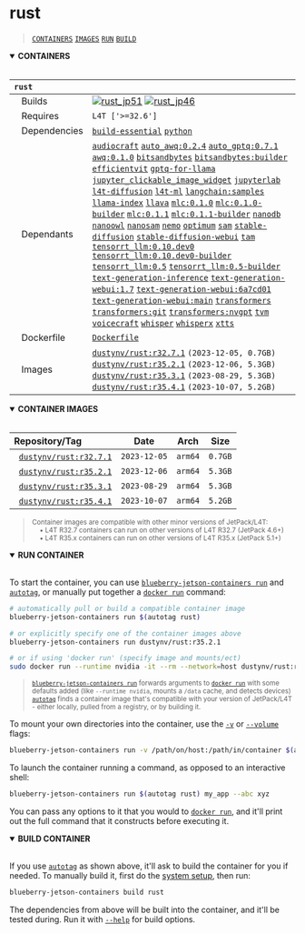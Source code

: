 # rust

> [`CONTAINERS`](#user-content-containers) [`IMAGES`](#user-content-images) [`RUN`](#user-content-run) [`BUILD`](#user-content-build)

<details open>
<summary><b><a id="containers">CONTAINERS</a></b></summary>
<br>

| **`rust`** | |
| :-- | :-- |
| &nbsp;&nbsp;&nbsp;Builds | [![`rust_jp51`](https://img.shields.io/github/actions/workflow/status/dusty-nv/blueberry-jetson-containers/rust_jp51.yml?label=rust:jp51)](https://github.com/dusty-nv/blueberry-jetson-containers/actions/workflows/rust_jp51.yml) [![`rust_jp46`](https://img.shields.io/github/actions/workflow/status/dusty-nv/blueberry-jetson-containers/rust_jp46.yml?label=rust:jp46)](https://github.com/dusty-nv/blueberry-jetson-containers/actions/workflows/rust_jp46.yml) |
| &nbsp;&nbsp;&nbsp;Requires | `L4T ['>=32.6']` |
| &nbsp;&nbsp;&nbsp;Dependencies | [`build-essential`](/packages/build/build-essential) [`python`](/packages/build/python) |
| &nbsp;&nbsp;&nbsp;Dependants | [`audiocraft`](/packages/audio/audiocraft) [`auto_awq:0.2.4`](/packages/llm/auto_awq) [`auto_gptq:0.7.1`](/packages/llm/auto_gptq) [`awq:0.1.0`](/packages/llm/awq) [`bitsandbytes`](/packages/llm/bitsandbytes) [`bitsandbytes:builder`](/packages/llm/bitsandbytes) [`efficientvit`](/packages/vit/efficientvit) [`gptq-for-llama`](/packages/llm/gptq-for-llama) [`jupyter_clickable_image_widget`](/packages/hardware/jupyter_clickable_image_widget) [`jupyterlab`](/packages/jupyterlab) [`l4t-diffusion`](/packages/l4t/l4t-diffusion) [`l4t-ml`](/packages/l4t/l4t-ml) [`langchain:samples`](/packages/rag/langchain) [`llama-index`](/packages/rag/llama-index) [`llava`](/packages/llm/llava) [`mlc:0.1.0`](/packages/llm/mlc) [`mlc:0.1.0-builder`](/packages/llm/mlc) [`mlc:0.1.1`](/packages/llm/mlc) [`mlc:0.1.1-builder`](/packages/llm/mlc) [`nanodb`](/packages/vectordb/nanodb) [`nanoowl`](/packages/vit/nanoowl) [`nanosam`](/packages/vit/nanosam) [`nemo`](/packages/nemo) [`optimum`](/packages/llm/optimum) [`sam`](/packages/vit/sam) [`stable-diffusion`](/packages/diffusion/stable-diffusion) [`stable-diffusion-webui`](/packages/diffusion/stable-diffusion-webui) [`tam`](/packages/vit/tam) [`tensorrt_llm:0.10.dev0`](/packages/llm/tensorrt_llm) [`tensorrt_llm:0.10.dev0-builder`](/packages/llm/tensorrt_llm) [`tensorrt_llm:0.5`](/packages/llm/tensorrt_llm) [`tensorrt_llm:0.5-builder`](/packages/llm/tensorrt_llm) [`text-generation-inference`](/packages/llm/text-generation-inference) [`text-generation-webui:1.7`](/packages/llm/text-generation-webui) [`text-generation-webui:6a7cd01`](/packages/llm/text-generation-webui) [`text-generation-webui:main`](/packages/llm/text-generation-webui) [`transformers`](/packages/llm/transformers) [`transformers:git`](/packages/llm/transformers) [`transformers:nvgpt`](/packages/llm/transformers) [`tvm`](/packages/tvm) [`voicecraft`](/packages/audio/voicecraft) [`whisper`](/packages/audio/whisper) [`whisperx`](/packages/audio/whisperx) [`xtts`](/packages/audio/xtts) |
| &nbsp;&nbsp;&nbsp;Dockerfile | [`Dockerfile`](Dockerfile) |
| &nbsp;&nbsp;&nbsp;Images | [`dustynv/rust:r32.7.1`](https://hub.docker.com/r/dustynv/rust/tags) `(2023-12-05, 0.7GB)`<br>[`dustynv/rust:r35.2.1`](https://hub.docker.com/r/dustynv/rust/tags) `(2023-12-06, 5.3GB)`<br>[`dustynv/rust:r35.3.1`](https://hub.docker.com/r/dustynv/rust/tags) `(2023-08-29, 5.3GB)`<br>[`dustynv/rust:r35.4.1`](https://hub.docker.com/r/dustynv/rust/tags) `(2023-10-07, 5.2GB)` |

</details>

<details open>
<summary><b><a id="images">CONTAINER IMAGES</a></b></summary>
<br>

| Repository/Tag | Date | Arch | Size |
| :-- | :--: | :--: | :--: |
| &nbsp;&nbsp;[`dustynv/rust:r32.7.1`](https://hub.docker.com/r/dustynv/rust/tags) | `2023-12-05` | `arm64` | `0.7GB` |
| &nbsp;&nbsp;[`dustynv/rust:r35.2.1`](https://hub.docker.com/r/dustynv/rust/tags) | `2023-12-06` | `arm64` | `5.3GB` |
| &nbsp;&nbsp;[`dustynv/rust:r35.3.1`](https://hub.docker.com/r/dustynv/rust/tags) | `2023-08-29` | `arm64` | `5.3GB` |
| &nbsp;&nbsp;[`dustynv/rust:r35.4.1`](https://hub.docker.com/r/dustynv/rust/tags) | `2023-10-07` | `arm64` | `5.2GB` |

> <sub>Container images are compatible with other minor versions of JetPack/L4T:</sub><br>
> <sub>&nbsp;&nbsp;&nbsp;&nbsp;• L4T R32.7 containers can run on other versions of L4T R32.7 (JetPack 4.6+)</sub><br>
> <sub>&nbsp;&nbsp;&nbsp;&nbsp;• L4T R35.x containers can run on other versions of L4T R35.x (JetPack 5.1+)</sub><br>
</details>

<details open>
<summary><b><a id="run">RUN CONTAINER</a></b></summary>
<br>

To start the container, you can use [`blueberry-jetson-containers run`](/docs/run.md) and [`autotag`](/docs/run.md#autotag), or manually put together a [`docker run`](https://docs.docker.com/engine/reference/commandline/run/) command:
```bash
# automatically pull or build a compatible container image
blueberry-jetson-containers run $(autotag rust)

# or explicitly specify one of the container images above
blueberry-jetson-containers run dustynv/rust:r35.2.1

# or if using 'docker run' (specify image and mounts/ect)
sudo docker run --runtime nvidia -it --rm --network=host dustynv/rust:r35.2.1
```
> <sup>[`blueberry-jetson-containers run`](/docs/run.md) forwards arguments to [`docker run`](https://docs.docker.com/engine/reference/commandline/run/) with some defaults added (like `--runtime nvidia`, mounts a `/data` cache, and detects devices)</sup><br>
> <sup>[`autotag`](/docs/run.md#autotag) finds a container image that's compatible with your version of JetPack/L4T - either locally, pulled from a registry, or by building it.</sup>

To mount your own directories into the container, use the [`-v`](https://docs.docker.com/engine/reference/commandline/run/#volume) or [`--volume`](https://docs.docker.com/engine/reference/commandline/run/#volume) flags:
```bash
blueberry-jetson-containers run -v /path/on/host:/path/in/container $(autotag rust)
```
To launch the container running a command, as opposed to an interactive shell:
```bash
blueberry-jetson-containers run $(autotag rust) my_app --abc xyz
```
You can pass any options to it that you would to [`docker run`](https://docs.docker.com/engine/reference/commandline/run/), and it'll print out the full command that it constructs before executing it.
</details>
<details open>
<summary><b><a id="build">BUILD CONTAINER</b></summary>
<br>

If you use [`autotag`](/docs/run.md#autotag) as shown above, it'll ask to build the container for you if needed.  To manually build it, first do the [system setup](/docs/setup.md), then run:
```bash
blueberry-jetson-containers build rust
```
The dependencies from above will be built into the container, and it'll be tested during.  Run it with [`--help`](/blueberry_jetson_containers/build.py) for build options.
</details>
